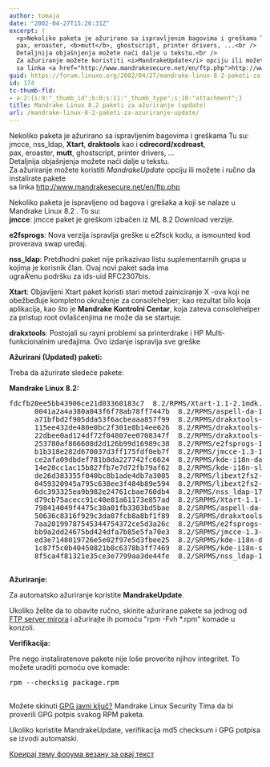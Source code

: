```yaml
---
author: tomaja
date: "2002-04-27T15:26:31Z"
excerpt: |
  <p>Nekoliko paketa je ažurirano sa ispravljenim bagovima i greškama Tu su: jmcce, nss_ldap, <b>Xtart</b>, <b>draktools</b> kao i <b>cdrecord/xcdroast</b>,<br />
  pax, eroaster, <b>mutt</b>, ghostscript, printer drivers, ...<br />
  Detaljnija objašnjenja možete naći dalje u tekstu.<br />
  Za ažuriranje možete koristiti <i>MandrakeUpdate</i> opciju ili možete i ručno da instalirate pakete<br />
  sa linka <a href="http://www.mandrakesecure.net/en/ftp.php">http://www.mandrakesecure.net/en/ftp.php</a>
guid: https://forum.linuxo.org/2002/04/27/mandrake-linux-8-2-paketi-za-azuriranje-update/
id: 174
tc-thumb-fld:
- a:2:{s:9:"_thumb_id";b:0;s:11:"_thumb_type";s:10:"attachment";}
title: Mandrake Linux 8.2 paketi za ažuriranje (update)
url: /mandrake-linux-8-2-paketi-za-azuriranje-update/
---
```

Nekoliko paketa je ažurirano sa ispravljenim bagovima i greškama Tu su: jmcce, nss_ldap, **Xtart**, **draktools** kao i **cdrecord/xcdroast**,  
pax, eroaster, **mutt**, ghostscript, printer drivers, &#8230;  
Detaljnija objašnjenja možete naći dalje u tekstu.  
Za ažuriranje možete koristiti _MandrakeUpdate_ opciju ili možete i ručno da instalirate pakete  
sa linka <http://www.mandrakesecure.net/en/ftp.php><!--break-->



Nekoliko paketa je ispravljeno od bagova i grešaka a koji se nalaze u Mandrake Linux 8.2 . To su:  
**jmcce**: jmcce paket je greškom izbačen iz ML 8.2 Download verzije.

**e2fsprogs**: Nova verzija ispravlja greške u e2fsck kodu, a ismounted kod proverava swap uređaj.

**nss_ldap**: Pretdhodni paket nije prikazivao listu suplementarnih grupa u kojima je korisnik član. Ovaj novi paket sada ima  
ugraÄ&lsquo;enu podršku za ids-uid RFC2307bis.

**Xtart**: Objavljeni Xtart paket koristi stari metod zainiciranje X -ova koji ne obežbeđuje kompletno okruženje za consolehelper; kao rezultat bilo koja aplikacija, kao što je **Mandrake Kontrolni Centar**, koja zateva consolehelper za pristup root ovlašćenjima ne može da se startuje.

**drakxtools**: Postojali su rayni problemi sa printerdrake i HP Multi-funkcionalnim uređajima. Ovo izdanje ispravlja sve greške

**Ažurirani (Updated) paketi:**

Treba da ažurirate sledeće pakete:

**Mandrake Linux 8.2:**

<pre>fdcfb20ee5bb43906ce21d03360183c7  8.2/RPMS/Xtart-1.1-2.1mdk.i586.rpm
      0041a2a4a380a043f6f78ab78ff7447b  8.2/RPMS/aspell-da-1.4.21-1mdk.i586.rpm
      a71bfbd2f905dda53f6acbeaaa857f99  8.2/RPMS/drakxtools-1.1.7-98.1mdk.i586.rpm
      115ee432de480e0bc2f301e8b14ee626  8.2/RPMS/drakxtools-http-1.1.7-98.1mdk.i586.rpm
      22dbee0ad124df72f04807ee0708347f  8.2/RPMS/drakxtools-newt-1.1.7-98.1mdk.i586.rpm
      253780af866608d2d126b99d16989c38  8.2/RPMS/e2fsprogs-1.27-1.1mdk.i586.rpm
      b1b318e282d670037d3ff175fdf0eb7f  8.2/RPMS/jmcce-1.3-10mdk.i586.rpm
      ce2afa09dbdef781b8da227742fc6624  8.2/RPMS/kde-i18n-da-2.2.2-2mdk.noarch.rpm
      14e20cc1ac15b827fb7e7d72fb79af62  8.2/RPMS/kde-i18n-sl-2.2.2-1mdk.noarch.rpm
      de26d383355f040bc8b1ade4db7a3005  8.2/RPMS/libext2fs2-1.27-1.1mdk.i586.rpm
      0459320945a795c638ee3f484b89e594  8.2/RPMS/libext2fs2-devel-1.27-1.1mdk.i586.rpm
      6dc393325ea9b982e24761cbae760db4  8.2/RPMS/nss_ldap-173-2.1mdk.i586.rpm
      d79cb75acecc91c40e81a61173e857ad  8.2/SRPMS/Xtart-1.1-2.1mdk.src.rpm
      798414049f4475c38a01fb3303bd5bae  8.2/SRPMS/aspell-da-1.4.21-1mdk.src.rpm
      50636c8316f929c3da07fcb8a8bf1f89  8.2/SRPMS/drakxtools-1.1.7-98.1mdk.src.rpm
      7aa20199787545344754372ce5d3a26c  8.2/SRPMS/e2fsprogs-1.27-1.1mdk.src.rpm
      bb9a2dd24675bd424dfa7b85e5fa70e3  8.2/SRPMS/jmcce-1.3-10mdk.src.rpm
      ed3e7148019726e5e02f97e5d3fbee25  8.2/SRPMS/kde-i18n-da-2.2.2-2mdk.src.rpm
      1c87f5c0b40450821b8c6378b3ff7469  8.2/SRPMS/kde-i18n-sl-2.2.2-1mdk.src.rpm
      8f5ca4f81321e35ce3e7799aa3de44fe  8.2/SRPMS/nss_ldap-173-2.1mdk.src.rpm
      </pre>

**Ažuriranje:**

Za automatsko ažuriranje koristite **MandrakeUpdate**.

Ukoliko želite da to obavite ručno, skinite ažurirane pakete sa jednog od [FTP server mirora](http://www.mandrakesecure.net/en/ftp.php) i ažurirajte ih pomoću "rpm -Fvh *.rpm" komade u konzoli.

**Verifikacija:**

Pre nego instaliratenove pakete nije loše proverite njihov integritet. To možete uraditi pomoću ove komade:

<pre>rpm --checksig package.rpm
      </pre>

Možete skinuti [GPG javni ključ?](https://www.mandrakesecure.net/RPM-GPG-KEYS) Mandrake Linux Security Tima da bi proverili GPG potpis svakog RPM paketa.

Ukoliko koristite MandrakeUpdate, verifikacija md5 checksum i GPG potpisa se izvodi automatski.

[Креирај тему форума везану за овај текст](https://linuxo.org/nova-tema-na-forumu/?se_pid=174)